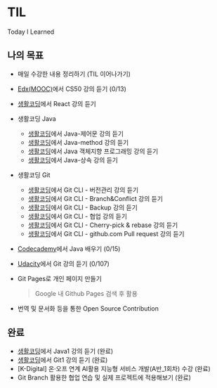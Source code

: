 # TIL

Today I Learned



## 나의 목표

+ 매일 수강한 내용 정리하기 (TIL 이어나가기)

+ [Edx(MOOC)](https://www.youtube.com/watch?v=YoXxevp1WRQ&list=PLhQjrBD2T382_R182iC2gNZI9HzWFMC_8)에서 CS50 강의 듣기 (0/13)

+ [생활코딩](https://opentutorials.org/module/4058)에서 React 강의 듣기

+ 생활코딩 Java

  + [생활코딩](https://opentutorials.org/course/3975)에서 Java-제어문 강의 듣기
  + [생활코딩](https://opentutorials.org/course/4024)에서 Java-method 강의 듣기
  + [생활코딩](https://opentutorials.org/course/4074)에서 Java 객체지향 프로그래밍 강의 듣기
  + [생활코딩](https://opentutorials.org/course/4408)에서 Java-상속 강의 듣기
  
+ 생활코딩 Git
  + [생활코딩](https://opentutorials.org/course/3839)에서 Git CLI - 버전관리 강의 듣기
  + [생활코딩](https://opentutorials.org/course/3840)에서 Git CLI - Branch&Conflict 강의 듣기
  + [생활코딩](https://opentutorials.org/course/3841)에서 Git CLI - Backup 강의 듣기
  + [생활코딩](https://opentutorials.org/course/3842)에서 Git CLI - 협업 강의 듣기
  + [생활코딩](https://opentutorials.org/course/3843)에서 Git CLI - Cherry-pick & rebase 강의 듣기
  + [생활코딩](https://opentutorials.org/course/3844)에서 Git CLI - github.com Pull request 강의 듣기
  
+ [Codecademy](https://www.codecademy.com/learn/learn-java)에서 Java 배우기 (0/15)

+ [Udacity](https://www.youtube.com/playlist?list=PLAwxTw4SYaPk8_-6IGxJtD3i2QAu5_s_p)에서 Git 강의 듣기 (0/107)

+ Git Pages로 개인 페이지 만들기

  > Google 내 Github Pages 검색 후 활용

+ 번역 및 문서화 등을 통한 Open Source Contribution



## 완료

+ [생활코딩](https://opentutorials.org/course/3930)에서 Java1 강의 듣기 (완료)
+ [생활코딩](https://opentutorials.org/course/3838)에서 Git1 강의 듣기 (완료)
+ [K-Digital] 온·오프 연계 AI활용 지능형 서비스 개발(A반_1회차) 수강 (완료)
+ Git Branch 활용한 협업 연습 및 실제 프로젝트에 적용해보기 (완료)